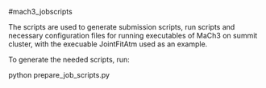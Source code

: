 #mach3_jobscripts

The scripts are used to generate submission scripts, run scripts and necessary configuration files for running executables of MaCh3 on summit cluster, with the execuable JointFitAtm used as an example.

To generate the needed scripts, run:

python prepare_job_scripts.py

